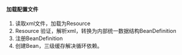 

#### 加载配置文件

1. 读取xml文件，加载为Resource
2. Resource 验证，解析xml，转换为内部统一数据结构BeanDefinition
3. 注册BeanDefinition
4. 创建Bean，三级缓存解决循环依赖。


